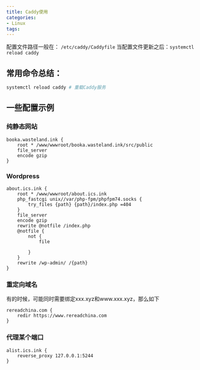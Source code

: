 ```yaml
---
title: Caddy使用
categories:
- Linux
tags:
---
```


配置文件路径一般在： `/etc/caddy/Caddyfile`
当配置文件更新之后：`systemctl reload caddy`


## 常用命令总结：
```powershell
systemctl reload caddy # 重载Caddy服务
```

## 一些配置示例

### 纯静态网站
```
booka.wasteland.ink {
    root * /www/wwwroot/booka.wasteland.ink/src/public
    file_server
    encode gzip
}
```

### Wordpress
```
about.ics.ink {
	root * /www/wwwroot/about.ics.ink
	php_fastcgi unix//var/php-fpm/phpfpm74.socks {
		try_files {path} {path}/index.php =404
	}
	file_server
	encode gzip
	rewrite @notfile /index.php
	@notfile {
		not {
			file

		}
	}
	rewrite /wp-admin/ /{path}
}
```

### 重定向域名
有的时候，可能同时需要绑定xxx.xyz和www.xxx.xyz，那么如下
```
rereadchina.com {
	redir https://www.rereadchina.com
}
```

### 代理某个端口
```
alist.ics.ink {
	reverse_proxy 127.0.0.1:5244
}
```